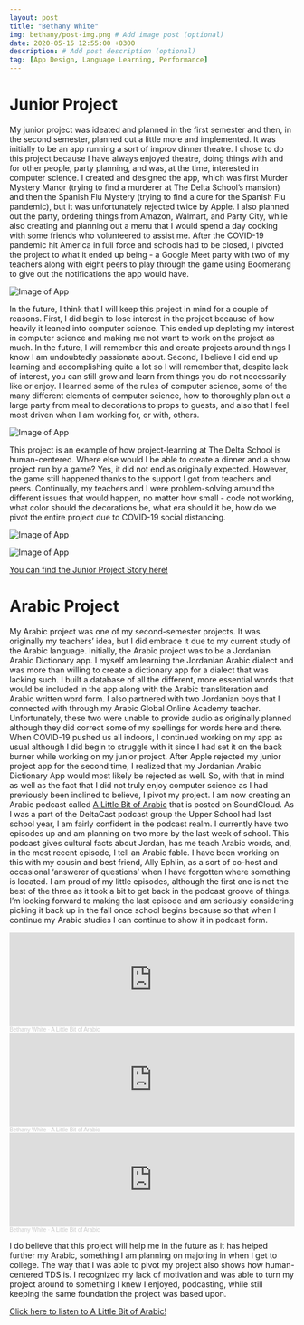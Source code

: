 ```yaml
---
layout: post
title: "Bethany White"
img: bethany/post-img.png # Add image post (optional)
date: 2020-05-15 12:55:00 +0300
description: # Add post description (optional)
tag: [App Design, Language Learning, Performance]
---
```

# Junior Project
My junior project was ideated and planned in the first semester and then, in the second semester, planned out a little more and implemented. It was initially to be an app running a sort of improv dinner theatre. I chose to do this project because I have always enjoyed theatre, doing things with and for other people, party planning, and was, at the time, interested in computer science. I created and designed the app, which was first Murder Mystery Manor (trying to find a murderer at The Delta School’s mansion) and then the Spanish Flu Mystery (trying to find a cure for the Spanish Flu pandemic), but it was unfortunately rejected twice by Apple. I also planned out the party, ordering things from Amazon, Walmart, and Party City, while also creating and planning out a menu that I would spend a day cooking with some friends who volunteered to assist me. After the COVID-19 pandemic hit America in full force and schools had to be closed, I pivoted the project to what it ended up being - a Google Meet party with two of my teachers along with eight peers to play through the game using Boomerang to give out the notifications the app would have.

![Image of App](../assets/img/bethany/app1.png)


In the future, I think that I will keep this project in mind for a couple of reasons. First, I did begin to lose interest in the project because of how heavily it leaned into computer science. This ended up depleting my interest in computer science and making me not want to work on the project as much. In the future, I will remember this and create projects around things I know I am undoubtedly passionate about. Second, I believe I did end up learning and accomplishing quite a lot so I will remember that, despite lack of interest, you can still grow and learn from things you do not necessarily like or enjoy. I learned some of the rules of computer science, some of the many different elements of computer science, how to thoroughly plan out a large party from meal to decorations to props to guests, and also that I feel most driven when I am working for, or with, others.

![Image of App](../assets/img/bethany/app2.png)


This project is an example of how project-learning at The Delta School is human-centered. Where else would I be able to create a dinner and a show project run by a game? Yes, it did not end as originally expected. However, the game still happened thanks to the support I got from teachers and peers. Continually, my teachers and I were problem-solving around the different issues that would happen, no matter how small - code not working, what color should the decorations be, what era should it be, how do we pivot the entire project due to COVID-19 social distancing.

![Image of App](../assets/img/bethany/app3.png)


![Image of App](../assets/img/bethany/app4.jpg)

[You can find the Junior Project Story here!](../assets/downloads/bethjp.docx)



# Arabic Project
My Arabic project was one of my second-semester projects. It was originally my teachers’ idea, but I did embrace it due to my current study of the Arabic language. Initially, the Arabic project was to be a Jordanian Arabic Dictionary app. I myself am learning the Jordanian Arabic dialect and was more than willing to create a dictionary app for a dialect that was lacking such. I built a database of all the different, more essential words that would be included in the app along with the Arabic transliteration and Arabic written word form. I also partnered with two Jordanian boys that I connected with through my Arabic Global Online Academy teacher. Unfortunately, these two were unable to provide audio as originally planned although they did correct some of my spellings for words here and there. When COVID-19 pushed us all indoors, I continued working on my app as usual although I did begin to struggle with it since I had set it on the back burner while working on my junior project. After Apple rejected my junior project app for the second time, I realized that my Jordanian Arabic Dictionary App would most likely be rejected as well. So, with that in mind as well as the fact that I did not truly enjoy computer science as I had previously been inclined to believe, I pivot my project.
I am now creating an Arabic podcast called [A Little Bit of Arabic](https://soundcloud.com/bethany-white-244455993) that is posted on SoundCloud. As I was a part of the DeltaCast podcast group the Upper School had last school year, I am fairly confident in the podcast realm. I currently have two episodes up and am planning on two more by the last week of school. This podcast gives cultural facts about Jordan, has me teach Arabic words, and, in the most recent episode, I tell an Arabic fable. I have been working on this with my cousin and best friend, Ally Ephlin, as a sort of co-host and occasional ‘answerer of questions’ when I have forgotten where something is located. I am proud of my little episodes, although the first one is not the best of the three as it took a bit to get back in the podcast groove of things. I’m looking forward to making the last episode and am seriously considering picking it back up in the fall once school begins because so that when I continue my Arabic studies I can continue to show it in podcast form.

<iframe width="100%" height="166" scrolling="no" frameborder="no" allow="autoplay" src="https://w.soundcloud.com/player/?url=https%3A//api.soundcloud.com/tracks/811388899&color=%23ff5500&auto_play=false&hide_related=false&show_comments=true&show_user=true&show_reposts=false&show_teaser=true"></iframe><div style="font-size: 10px; color: #cccccc;line-break: anywhere;word-break: normal;overflow: hidden;white-space: nowrap;text-overflow: ellipsis; font-family: Interstate,Lucida Grande,Lucida Sans Unicode,Lucida Sans,Garuda,Verdana,Tahoma,sans-serif;font-weight: 100;"><a href="https://soundcloud.com/bethany-white-244455993" title="Bethany White" target="_blank" style="color: #cccccc; text-decoration: none;">Bethany White</a> · <a href="https://soundcloud.com/bethany-white-244455993/a-little-bit-of-arabic" title="A Little Bit of Arabic" target="_blank" style="color: #cccccc; text-decoration: none;">A Little Bit of Arabic</a></div>

<iframe width="100%" height="166" scrolling="no" frameborder="no" allow="autoplay" src="https://w.soundcloud.com/player/?url=https%3A//api.soundcloud.com/tracks/816482083&color=%23ff5500&auto_play=false&hide_related=false&show_comments=true&show_user=true&show_reposts=false&show_teaser=true"></iframe><div style="font-size: 10px; color: #cccccc;line-break: anywhere;word-break: normal;overflow: hidden;white-space: nowrap;text-overflow: ellipsis; font-family: Interstate,Lucida Grande,Lucida Sans Unicode,Lucida Sans,Garuda,Verdana,Tahoma,sans-serif;font-weight: 100;"><a href="https://soundcloud.com/bethany-white-244455993" title="Bethany White" target="_blank" style="color: #cccccc; text-decoration: none;">Bethany White</a> · <a href="https://soundcloud.com/bethany-white-244455993/a-little-bit-of-arabic-1" title="A Little Bit of Arabic" target="_blank" style="color: #cccccc; text-decoration: none;">A Little Bit of Arabic</a></div>

<iframe width="100%" height="166" scrolling="no" frameborder="no" allow="autoplay" src="https://w.soundcloud.com/player/?url=https%3A//api.soundcloud.com/tracks/824511976&color=%23ff5500&auto_play=false&hide_related=false&show_comments=true&show_user=true&show_reposts=false&show_teaser=true"></iframe><div style="font-size: 10px; color: #cccccc;line-break: anywhere;word-break: normal;overflow: hidden;white-space: nowrap;text-overflow: ellipsis; font-family: Interstate,Lucida Grande,Lucida Sans Unicode,Lucida Sans,Garuda,Verdana,Tahoma,sans-serif;font-weight: 100;"><a href="https://soundcloud.com/bethany-white-244455993" title="Bethany White" target="_blank" style="color: #cccccc; text-decoration: none;">Bethany White</a> · <a href="https://soundcloud.com/bethany-white-244455993/a-little-bit-of-arabic-2" title="A Little Bit of Arabic" target="_blank" style="color: #cccccc; text-decoration: none;">A Little Bit of Arabic</a></div>

I do believe that this project will help me in the future as it has helped further my Arabic, something I am planning on majoring in when I get to college. The way that I was able to pivot my project also shows how human-centered TDS is. I recognized my lack of motivation and was able to turn my project around to something I knew I enjoyed, podcasting, while still keeping the same foundation the project was based upon.

[Click here to listen to A Little Bit of Arabic!](https://soundcloud.com/bethany-white-244455993)
